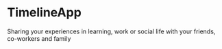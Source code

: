 TimelineApp
===========

Sharing your experiences in learning, work or social life with your friends, co-workers and family